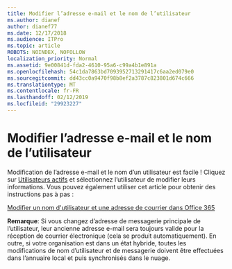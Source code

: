 ```yaml
---
title: Modifier l’adresse e-mail et le nom de l’utilisateur
ms.author: dianef
author: dianef77
ms.date: 12/17/2018
ms.audience: ITPro
ms.topic: article
ROBOTS: NOINDEX, NOFOLLOW
localization_priority: Normal
ms.assetid: 9e00841d-fda2-4610-95a6-c99a4b1e891a
ms.openlocfilehash: 54c1da7863bd7093952713291417c6aa2ed079e0
ms.sourcegitcommit: dd43cc0a9470f98b8ef2a3787c823801d674c666
ms.translationtype: MT
ms.contentlocale: fr-FR
ms.lasthandoff: 02/12/2019
ms.locfileid: "29923227"
---
```

# <a name="change-a-users-name-and-email-address"></a>Modifier l’adresse e-mail et le nom de l’utilisateur

Modification de l’adresse e-mail et le nom d’un utilisateur est facile ! Cliquez sur [Utilisateurs actifs](https://admin.microsoft.com/Adminportal/Home?source=applauncher#/users) et sélectionnez l’utilisateur de modifier leurs informations. Vous pouvez également utiliser cet article pour obtenir des instructions pas à pas : 
  
[Modifier un nom d'utilisateur et une adresse de courrier dans Office 365](https://support.office.com/article/Change-a-user-name-and-email-address-in-Office-365-fb5ac074-e203-4e1f-9843-b9d1a3e03297?wt.mc_id=change_email_AI.aspx)
  
 **Remarque**: Si vous changez d’adresse de messagerie principale de l’utilisateur, leur ancienne adresse e-mail sera toujours valide pour la réception de courrier électronique (cela se produit automatiquement). En outre, si votre organisation est dans un état hybride, toutes les modifications de nom d’utilisateur et de messagerie doivent être effectuées dans l’annuaire local et puis synchronisés dans le nuage. 
  

